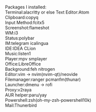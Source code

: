 Packages I installed:  
Terminal:alacritty or else
Text Editor:Atom  
Clipboard:copyq  
Input Method:fcitx5  
Screenshot:flameshot  
WM:i3  
Status:polybar  
IM:telegram icalingua  
IDE:IDEA CLion  
Music:listen1  
Player:mpv smplayer  
Office:LibreOffice  
Background:feh nitrogen  
Editor:vim -> nvim(nvim-qt)/neovide  
Filemanager:ranger pcmanfm(thunar)  
Launcher:dmenu -> rofi  
Proxy:v2raya  
AUR helper:paru/yay  
Powershell:zsh(oh-my-zsh-powershell10k)  
Mail:Thunerbird  

